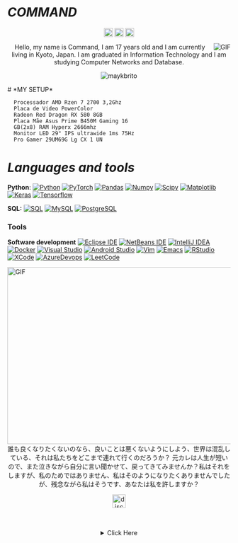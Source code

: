 #                                                                    *COMMAND*

<p align="center">
<a href="https://twitter.com/command40A71" target="blank"><img align="center" src="https://cdn.jsdelivr.net/npm/simple-icons@3.0.1/icons/twitter.svg" alt="Cmmdx0" height="20" width="20" /></a>
<a href="https://fb.com/lucaschelser" target="blank"><img align="center" src="https://cdn.jsdelivr.net/npm/simple-icons@3.0.1/icons/facebook.svg" alt="Cmmdx0" height="20" width="20" /></a>
<a href="https://instagram.com/Cmmdx0" target="blank"><img align="center" src="https://cdn.jsdelivr.net/npm/simple-icons@3.0.1/icons/instagram.svg" alt="Cmmdx0" height="20" width="20" /></a>
</p>

<img align="right" alt="GIF" src="https://i.kym-cdn.com/photos/images/original/001/481/456/1f2.gif" />

<p align="center">Hello, my name is Command, I am 17 years old and I am currently living in Kyoto, Japan. I am graduated in Information Technology and I am studying Computer Networks and Database.
</p>
<p align="center"> <img src="https://komarev.com/ghpvc/?username=Cmmdx0" alt="maykbrito" /> </p>
#                                                                    *MY SETUP*

      Processador AMD Rzen 7 2700 3,2Ghz 
      Placa de Video PowerColor
      Radeon Red Dragon RX 580 8GB 
      Placa Mãe Asus Prime B450M Gaming 16
      GB(2x8) RAM Hyperx 2666mhz
      Monitor LED 29" IPS ultrawide 1ms 75Hz
      Pro Gamer 29UM69G Lg CX 1 UN


#                                                                    *Languages and tools*

  **Python**:
  [![Python](https://img.shields.io/badge/-Python-black?style=flat&logo=python&link=https://github.com/Cmmdx0/Python)](https://github.com/https://github.com/Cmmdx0/Python)
  [![PyTorch](https://img.shields.io/badge/-PyTorch-EE4C2C?style=flat&logo=PyTorch&logoColor=white&link=https://github.com/Cmmdx0/Python)](https://github.com/Cmmdx0/Python)
  [![Pandas](https://img.shields.io/badge/-Pandas-150458?style=flat&logo=Pandas&link=https://github.com/Cmmdx0/Python)](https://github.com/Cmmdx0/Python)
  [![Numpy](https://img.shields.io/badge/-Numpy-lightgray?style=flat&logo=Numpy&logoColor=white&link=https://github.com/Cmmdx0/Python)](https://github.com/Cmmdx0/Python)
  [![Scipy](https://img.shields.io/badge/-Scipy-blue?style=flat&logo=Scipy&logoColor=white&link=https://github.com/Cmmdx0/Python)](https://github.com/Cmmdx0/Python)
  [![Matplotlib](https://img.shields.io/badge/-Matplotlib-black?style=flat&logo=Matplotlib&logoColor=white&link=https://github.com/Cmmdx0/Python)](https://github.com/Cmmdx0/Python)
  [![Keras](https://img.shields.io/badge/-Keras-D00000?style=flat&logo=Keras&link=https://github.com/Cmmdx0/Python)](https://github.com/Cmmdx0/Python)
  [![Tensorflow](https://img.shields.io/badge/-Tensorflow-gray?style=flat&logo=tensorflow&link=https://github.com/Cmmdx0/Python)](https://github.com/Cmmdx0/Python) 

  **SQL:**
  [![SQL](https://img.shields.io/badge/-SQL-orange?style=flat&logo=sql&link=https://github.com/Cmmdx0)](https://github.com/Cmmdx0)
  [![MySQL](https://img.shields.io/badge/-MySQL-lightgray?style=flat&logo=mysql&link=https://github.com/Cmmdx0)](https://github.com/Cmmdx0)
  [![PostgreSQL](https://img.shields.io/badge/-PostgreSQL-blue?style=flat&logo=postgresql&link=https://github.com/Cmmdx0)](https://github.com/Cmmdx0)

### Tools

**Software development**
[![Eclipse IDE](https://img.shields.io/badge/-darkblue?style=flat&logo=Eclipse-IDE&logoColor=white&link=https://github.com/Cmmdx0 "Eclipse IDE")](https://github.com/Cmmdx0)
[![NetBeans IDE](https://img.shields.io/badge/-1B6AC6?style=flat&logo=Apache-NetBeans-IDE&logoColor=white&link=https://github.com/Cmmdx0 "NetBeans IDE")](https://github.com/Cmmdx0)
[![IntelliJ IDEA](https://img.shields.io/badge/-red?style=flat&logo=IntelliJ-IDEA&logoColor=white&link=https://github.com/Cmmdx0 "IntelliJ IDEA")](https://github.com/Cmmdx0)
[![Docker](https://img.shields.io/badge/-2496ED?style=flat&logo=Docker&logoColor=white&link=https://github.com/Cmmdx0 "Docker")](https://github.com/Cmmdx0)
[![Visual Studio](https://img.shields.io/badge/-007ACC?style=flat&logo=Visual-Studio-Code&logoColor=white&link=https://github.com/Cmmdx0 "Visual Studio")](https://github.com/Cmmdx0)
[![Android Studio](https://img.shields.io/badge/-3DDC84?style=flat&logo=Android-Studio&logoColor=white&link=https://github.com/Cmmdx0 "Android Studio" )](https://github.com/Cmmdx0)
[![Vim](https://img.shields.io/badge/-019733?style=flat&logo=Vim&logoColor=white&link=https://github.com/Cmmdx0 "Vim")](https://github.com/Cmmdx0)
[![Emacs](https://img.shields.io/badge/-7F5AB6?style=flat&logo=GNU-Emacs&logoColor=white&link=https://github.com/Cmmdx0 "Emacs")](https://github.com/Cmmdx0)
[![RStudio](https://img.shields.io/badge/-75AADB?style=flat&logo=RStudio&logoColor=white&link=https://github.com/Cmmdx0 "RStudio")](https://github.com/Cmmdx0)
[![XCode](https://img.shields.io/badge/-1575F9?style=flat&logo=Xcode&logoColor=white&link=https://github.com/Cmmdx0 "XCode")](https://github.com/Cmmdx0)
[![AzureDevops](https://img.shields.io/badge/-0175C2?style=flat&logo=azureDevops&logoColor=white&link=https://github.com/Cmmdx0 "AzureDevops")](https://github.com/Cmmdx0)
[![LeetCode](https://img.shields.io/badge/-02569B?style=flat&logo=leetCode&logoColor=white&link=https://github.com/Cmmdx0 "LeetCode")](https://github.com/Cmmdx0)



<img align="right" alt="GIF" height="400" width="800" src="https://camo.githubusercontent.com/72f8ce452242a6b351108c1686ffa2d605ba80fd8061d50f6cb7a87c9943f393/687474703a2f2f692e696d6775722e636f6d2f696c4151456d332e676966" />
<br>
<p align="center"> 誰も良くなりたくないのなら、良いことは悪くないようにしよう、世界は混乱している、それは私たちをどこまで連れて行くのだろうか？ 元カレは人生が短いので、また泣きながら自分に言い聞かせて、戻ってきてみませんか？私はそれをしますが、私のためではありません、私はそのようになりたくありませんでしたが、残念ながら私はそうです、あなたは私を許しますか？
</p>
<p align="center">
<a href="https://discord.gg/RqaHAWzgGN" target="blank"><img align="center" src="https://simpleicons.org/icons/discord.svg" alt="discord" height="30" width="30"/></a>
</p>
<br><br>

 <details style='text-align: center;' align='center'>
  <summary> Click Here </summary>
  <p style="text-align: center;"align="center">============================================================</p>
  <p style="text-align: center;"align="center"><p style="text-align: center;"align="center"><a href="https://github.com/Cmmdx0"><img align="center" src="https://github-readme-stats.vercel.app/api?username=Cmmdx0&show_icons=true&include_all_commits=true&show_icons=true&title_color=fff&icon_color=03ff07&text_color=9f9f9f&bg_color=000000" alt="G3ZZING stats" /></a></p>
  <p style="text-align: center;"align="center"><a href="https://github.com/Cmmdx0?tab=repositories"><img align="center" src="https://github-readme-stats.vercel.app/api/top-langs/?username=Cmmdx0&layout=compact&show_icons=true&title_color=fff&icon_color=79ff97&text_color=9f9f9f&bg_color=000000" /></a></p>
  <p style="text-align: center;"align="center">============================================================</p>
</details>


